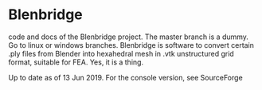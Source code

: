 # Blenbridge
code and docs of the Blenbridge project. The master branch is a dummy. Go to linux or windows branches. Blenbridge is software to convert certain .ply files from Blender into hexahedral mesh in .vtk unstructured grid format, suitable for FEA. Yes, it is a thing.

Up to date as of 13 Jun 2019. For the console version, see SourceForge


